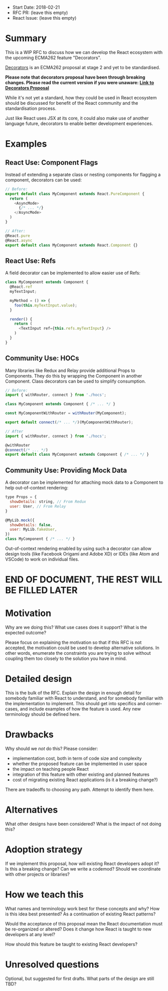 - Start Date: 2018-02-21
- RFC PR: (leave this empty)
- React Issue: (leave this empty)

# Summary

This is a WIP RFC to discuss how we can develop the React ecosystem with the upcoming ECMA262 feature "Decorators".

[Decorators](https://github.com/tc39/proposal-decorators) is an ECMA262 proposal at stage 2 and yet to be standardised.

**Please note that decorators proposal have been through breaking changes. Please read the current version if you were unaware: [Link to Decorators Proposal](https://github.com/tc39/proposal-decorators)**

While it's not yet a standard, how they could be used in React ecosystem should be discussed for benefit of the React community and the standardisation process.

Just like React uses JSX at its core, it could also make use of another language future, decorators to enable better development experiences.

# Examples

## React Use: Component Flags

Instead of extending a separate class or nesting components for flagging a component, decorators can be used:
```javascript
// Before:
export default class MyComponent extends React.PureComponent {
  return (
    <AsyncMode>
      {/* ... */}
    </AsyncMode>
  )
}

// After:
@React.pure
@React.async
export default class MyComponent extends React.Component {}
```

## React Use: Refs

A field decorator can be implemented to allow easier use of Refs:
```javascript
class MyComponent extends Component {
  @React.ref
  myTextInput;

  myMethod = () => {
    foo(this.myTextInput.value);
  }

  render() {
    return (
      <TextInput ref={this.refs.myTextInput} />
    )
  }
}
```

## Community Use: HOCs

Many libraries like Redux and Relay provide additional Props to Components. They do this by wrapping the Component in another Component. Class decorators can be used to simplify consumption.

```javascript
// Before:
import { withRouter, connect } from './hocs';

class MyComponent extends Component { /* ... */ }

const MyComponentWithRouter = withRouter(MyComponent);

export default connect(/* ... */)(MyComponentWithRouter);

// After
import { withRouter, connect } from './hocs';

@withRouter
@connect(/* ... */)
export default class MyComponent extends Component { /* ... */ }
```

## Community Use: Providing Mock Data

A decorator can be implemented for attaching mock data to a Component to help out-of-context rendering:

```javascript
type Props = {
  showDetails: string, // From Redux
  user: User, // From Relay
}

@MyLib.mock({
  showDetails: false,
  user: MyLib.fakeUser,
})
class MyComponent { /* ... */ }
```

Out-of-context rendering enabled by using such a decorator can allow design tools (like Facebook Origami and Adobe XD) or IDEs (like Atom and VSCode) to work on individual files.

# END OF DOCUMENT, THE REST WILL BE FILLED LATER

# Motivation

Why are we doing this? What use cases does it support? What is the expected
outcome?

Please focus on explaining the motivation so that if this RFC is not accepted,
the motivation could be used to develop alternative solutions. In other words,
enumerate the constraints you are trying to solve without coupling them too
closely to the solution you have in mind.

# Detailed design

This is the bulk of the RFC. Explain the design in enough detail for somebody
familiar with React to understand, and for somebody familiar with the
implementation to implement. This should get into specifics and corner-cases,
and include examples of how the feature is used. Any new terminology should be
defined here.

# Drawbacks

Why should we *not* do this? Please consider:

- implementation cost, both in term of code size and complexity
- whether the proposed feature can be implemented in user space
- the impact on teaching people React
- integration of this feature with other existing and planned features
- cost of migrating existing React applications (is it a breaking change?)

There are tradeoffs to choosing any path. Attempt to identify them here.

# Alternatives

What other designs have been considered? What is the impact of not doing this?

# Adoption strategy

If we implement this proposal, how will existing React developers adopt it? Is
this a breaking change? Can we write a codemod? Should we coordinate with
other projects or libraries?

# How we teach this

What names and terminology work best for these concepts and why? How is this
idea best presented? As a continuation of existing React patterns?

Would the acceptance of this proposal mean the React documentation must be
re-organized or altered? Does it change how React is taught to new developers
at any level?

How should this feature be taught to existing React developers?

# Unresolved questions

Optional, but suggested for first drafts. What parts of the design are still
TBD?
